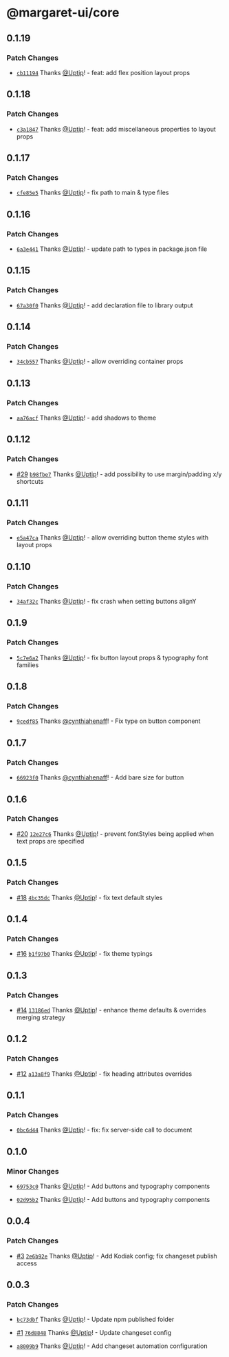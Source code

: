 # @margaret-ui/core

## 0.1.19

### Patch Changes

- [`cb11194`](https://github.com/margaret-ui/core/commit/cb11194c0fec3e00213458cbc79f678506f7de6e) Thanks [@Uptip](https://github.com/Uptip)! - feat: add flex position layout props

## 0.1.18

### Patch Changes

- [`c3a1847`](https://github.com/margaret-ui/core/commit/c3a18478547afbf853620232b847c8760632c66e) Thanks [@Uptip](https://github.com/Uptip)! - feat: add miscellaneous properties to layout props

## 0.1.17

### Patch Changes

- [`cfe85e5`](https://github.com/margaret-ui/core/commit/cfe85e519a4742f2271b6b09b0309d31d806951c) Thanks [@Uptip](https://github.com/Uptip)! - fix path to main & type files

## 0.1.16

### Patch Changes

- [`6a3e441`](https://github.com/margaret-ui/core/commit/6a3e441b57e95615e066c42cbaead8db1af6f8f4) Thanks [@Uptip](https://github.com/Uptip)! - update path to types in package.json file

## 0.1.15

### Patch Changes

- [`67a30f0`](https://github.com/margaret-ui/core/commit/67a30f04ce2f60b289f43a5b63dde0b3a06878b7) Thanks [@Uptip](https://github.com/Uptip)! - add declaration file to library output

## 0.1.14

### Patch Changes

- [`34cb557`](https://github.com/margaret-ui/core/commit/34cb5570de175a76c49a450f8b1883d04100f856) Thanks [@Uptip](https://github.com/Uptip)! - allow overriding container props

## 0.1.13

### Patch Changes

- [`aa76acf`](https://github.com/margaret-ui/core/commit/aa76acf5d9e66e92642161e8a254fc9f83bd35e9) Thanks [@Uptip](https://github.com/Uptip)! - add shadows to theme

## 0.1.12

### Patch Changes

- [#29](https://github.com/margaret-ui/core/pull/29) [`b98fbe7`](https://github.com/margaret-ui/core/commit/b98fbe754f9879fe26fb95b7826f8b343e103ef3) Thanks [@Uptip](https://github.com/Uptip)! - add possibility to use margin/padding x/y shortcuts

## 0.1.11

### Patch Changes

- [`e5a47ca`](https://github.com/margaret-ui/core/commit/e5a47ca872fe3f7a976a62a8c32d7f9304874199) Thanks [@Uptip](https://github.com/Uptip)! - allow overriding button theme styles with layout props

## 0.1.10

### Patch Changes

- [`34af32c`](https://github.com/margaret-ui/core/commit/34af32c60b43610bfbca848e2a28fd233d234747) Thanks [@Uptip](https://github.com/Uptip)! - fix crash when setting buttons alignY

## 0.1.9

### Patch Changes

- [`5c7e6a2`](https://github.com/margaret-ui/core/commit/5c7e6a29f00314b185f1a2e45439c6205843fa19) Thanks [@Uptip](https://github.com/Uptip)! - fix button layout props & typography font families

## 0.1.8

### Patch Changes

- [`9cedf85`](https://github.com/margaret-ui/core/commit/9cedf853c87cc44bbbd0a561030f86f662937094) Thanks [@cynthiahenaff](https://github.com/cynthiahenaff)! - Fix type on button component

## 0.1.7

### Patch Changes

- [`66923f0`](https://github.com/margaret-ui/core/commit/66923f06fcc185f8b7f783d29455b4aaef8aa87f) Thanks [@cynthiahenaff](https://github.com/cynthiahenaff)! - Add bare size for button

## 0.1.6

### Patch Changes

- [#20](https://github.com/margaret-ui/core/pull/20) [`12e27c6`](https://github.com/margaret-ui/core/commit/12e27c6d2c6abcb74a4329b99b76c3e0f8e97dd5) Thanks [@Uptip](https://github.com/Uptip)! - prevent fontStyles being applied when text props are specified

## 0.1.5

### Patch Changes

- [#18](https://github.com/margaret-ui/core/pull/18) [`4bc35dc`](https://github.com/margaret-ui/core/commit/4bc35dc1425814372db628971d1c2a5542336052) Thanks [@Uptip](https://github.com/Uptip)! - fix text default styles

## 0.1.4

### Patch Changes

- [#16](https://github.com/margaret-ui/core/pull/16) [`b1f97b0`](https://github.com/margaret-ui/core/commit/b1f97b09c519fe2df80cf3de4ee9f924aac1758e) Thanks [@Uptip](https://github.com/Uptip)! - fix theme typings

## 0.1.3

### Patch Changes

- [#14](https://github.com/margaret-ui/core/pull/14) [`13186ed`](https://github.com/margaret-ui/core/commit/13186edefc75ccd0d1c8ddec419c139277a4d1d9) Thanks [@Uptip](https://github.com/Uptip)! - enhance theme defaults & overrides merging strategy

## 0.1.2

### Patch Changes

- [#12](https://github.com/margaret-ui/core/pull/12) [`a13a8f9`](https://github.com/margaret-ui/core/commit/a13a8f93b6909b6b51497579b218ff4a4c6f87b5) Thanks [@Uptip](https://github.com/Uptip)! - fix heading attributes overrides

## 0.1.1

### Patch Changes

- [`0bc6d44`](https://github.com/margaret-ui/core/commit/0bc6d441eae3a2c16dd1e0209b7b000c363190fe) Thanks [@Uptip](https://github.com/Uptip)! - fix: fix server-side call to document

## 0.1.0

### Minor Changes

- [`69753c0`](https://github.com/margaret-ui/core/commit/69753c021137c04f02432e3e3c1ee2260c7cb2c2) Thanks [@Uptip](https://github.com/Uptip)! - Add buttons and typography components

* [`02d95b2`](https://github.com/margaret-ui/core/commit/02d95b292559ae669f30f206c28327ebade2ced4) Thanks [@Uptip](https://github.com/Uptip)! - Add buttons and typography components

## 0.0.4

### Patch Changes

- [#3](https://github.com/margaret-ui/core/pull/3) [`2e6b92e`](https://github.com/margaret-ui/core/commit/2e6b92e9bbac2e83b459fc0257ac9de14b205c2f) Thanks [@Uptip](https://github.com/Uptip)! - Add Kodiak config; fix changeset publish access

## 0.0.3

### Patch Changes

- [`bc73dbf`](https://github.com/margaret-ui/core/commit/bc73dbfc4434ee49a25cb2a0f2223b189d539f65) Thanks [@Uptip](https://github.com/Uptip)! - Update npm published folder

* [#1](https://github.com/margaret-ui/core/pull/1) [`76d8848`](https://github.com/margaret-ui/core/commit/76d88487c45dd7ebd0428074e3ce4d14ab387f02) Thanks [@Uptip](https://github.com/Uptip)! - Update changeset config

- [`a8009b9`](https://github.com/margaret-ui/core/commit/a8009b9464be000b47877d624d0a02beaf82210f) Thanks [@Uptip](https://github.com/Uptip)! - Add changeset automation configuration
